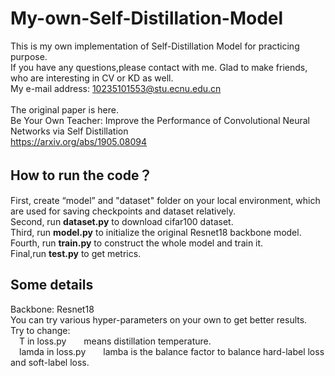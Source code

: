 # My-own-Self-Distillation-Model
This is my own implementation of Self-Distillation Model for practicing purpose.  \
If you have any questions,please contact with me. Glad to make friends, who are interesting in CV or KD as well.  \
My e-mail address: 10235101553@stu.ecnu.edu.cn \
\
The original paper is here.  \
Be Your Own Teacher: Improve the Performance of Convolutional Neural Networks via Self Distillation  \
<https://arxiv.org/abs/1905.08094> 

## How to run the code？ 
First, create “model” and "dataset" folder on your local environment, which are used for saving checkpoints and dataset relatively. \
Second, run **dataset.py** to download cifar100 dataset. \
Third, run **model.py** to initialize the original Resnet18 backbone model. \
Fourth, run **train.py** to construct the whole model and train it.  \
Final,run **test.py** to get metrics.

## Some details 
Backbone: Resnet18  \
You can try various hyper-parameters on your own to get better results. \
Try to change: \
&emsp;T in loss.py&emsp;&emsp;means distillation temperature.\
&emsp;lamda in loss.py&emsp;&emsp;lamba is the balance factor to balance hard-label loss and soft-label loss. 
